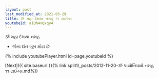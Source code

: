 ```yaml
---
layout: post
last_modified_at: 2021-03-29
title: ૐ મહા દંથયા નમહ ૧૧ ટાઈમ્સ
youtubeId: aIQh4vQxqy4
---
```

 
 
 ૐ મહા દંથયા નમહ  
 
 -  જેના દાંત ખૂબ મોટા છે 
 
  
 
  
 
 
 
 
 
 


{% include youtubePlayer.html id=page.youtubeId %}
 
[Next]({{ site.baseurl }}{% link  split1/_posts/2012-11-20-ૐ પાયોનિધાયે નમહ ૧૧ ટાઈમ્સ.md%})
 
